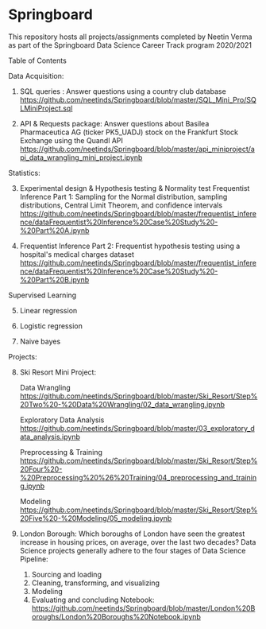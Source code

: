 
# Springboard 
This repository hosts all projects/assignments completed by Neetin Verma as part of the Springboard Data Science Career Track program 2020/2021

Table of Contents

Data Acquisition:

1. SQL queries : Answer questions using a country club database
  https://github.com/neetinds/Springboard/blob/master/SQL_Mini_Pro/SQLMiniProject.sql
	
2. API & Requests package: Answer questions about Basilea Pharmaceutica AG (ticker PK5_UADJ) stock on the Frankfurt Stock Exchange using the Quandl API 
   https://github.com/neetinds/Springboard/blob/master/api_miniproject/api_data_wrangling_mini_project.ipynb

Statistics:

3. Experimental design & Hypothesis testing & Normality test
   Frequentist Inference Part 1: Sampling for the Normal distribution, sampling distributions, Central Limit Theorem, and confidence intervals
   https://github.com/neetinds/Springboard/blob/master/frequentist_inference/dataFrequentist%20Inference%20Case%20Study%20-%20Part%20A.ipynb
   
4. Frequentist Inference Part 2: Frequentist hypothesis testing using a hospital's medical charges dataset
   https://github.com/neetinds/Springboard/blob/master/frequentist_inference/dataFrequentist%20Inference%20Case%20Study%20-%20Part%20B.ipynb
	
Supervised Learning

5. Linear regression

6. Logistic regression
 
7. Naive bayes

Projects:

8. Ski Resort Mini Project:

   Data Wrangling
   https://github.com/neetinds/Springboard/blob/master/Ski_Resort/Step%20Two%20-%20Data%20Wrangling/02_data_wrangling.ipynb
   
   Exploratory Data Analysis
   https://github.com/neetinds/Springboard/blob/master/03_exploratory_data_analysis.ipynb
   
   Preprocessing & Training
   https://github.com/neetinds/Springboard/blob/master/Ski_Resort/Step%20Four%20-%20Preprocessing%20%26%20Training/04_preprocessing_and_training.ipynb
   
   Modeling
   https://github.com/neetinds/Springboard/blob/master/Ski_Resort/Step%20Five%20-%20Modeling/05_modeling.ipynb
   
9. London Borough: Which boroughs of London have seen the greatest increase in housing prices, on average, over the last two decades? 
   Data Science projects generally adhere to the four stages of Data Science Pipeline:
   1. Sourcing and loading
   2. Cleaning, transforming, and visualizing
   3. Modeling
   4. Evaluating and concluding 
    Notebook:
    https://github.com/neetinds/Springboard/blob/master/London%20Boroughs/London%20Boroughs%20Notebook.ipynb

